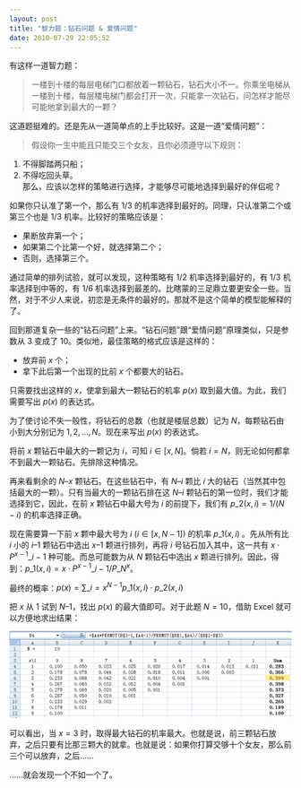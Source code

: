 ```yaml
---
layout: post
title: "智力题：钻石问题 & 爱情问题"
date: 2010-07-29 22:05:52
---
```


有这样一道智力题：

> 一楼到十楼的每层电梯门口都放着一颗钻石，钻石大小不一。你乘坐电梯从一楼到十楼，每层楼电梯门都会打开一次，只能拿一次钻石，问怎样才能尽可能地拿到最大的一颗？

这道题挺难的。还是先从一道简单点的上手比较好。这是一道“爱情问题”：

> 假设你一生中能且只能交三个女友，且你必须遵守以下规则：  
1) 不得脚踏两只船；  
2) 不得吃回头草。  
那么，应该以怎样的策略进行选择，才能够尽可能地选择到最好的伴侣呢？

如果你只认准了第一个，那么有 1/3 的机率选择到最好的。同理，只认准第二个或第三个也是 1/3 机率。比较好的策略应该是：

- 果断放弃第一个；
- 如果第二个比第一个好，就选择第二个；
- 否则，选择第三个。

通过简单的排列试验，就可以发现，这种策略有 1/2 机率选择到最好的，有 1/3 机率选择到中等的，有 1/6 机率选择到最差的。比瞎蒙的三足鼎立要更安全一些。当然，对于不少人来说，初恋是无条件的最好的。那就不是这个简单的模型能解释的了。

回到那道复杂一些的“钻石问题”上来。“钻石问题”跟“爱情问题”原理类似，只是参数从 3 变成了 10。类似地，最佳策略的格式应该是这样的：

- 放弃前 $x$ 个；
- 拿下此后第一个出现的比前 $x$ 个都要大的钻石。

只需要找出这样的 $x$，使拿到最大一颗钻石的机率 $p(x)$ 取到最大值。为此，我们需要写出 $p(x)$ 的表达式。

为了使讨论不失一般性，将钻石的总数（也就是楼层总数）记为 $N$，每颗钻石由小到大分别记为 $1, 2, \ldots, N$。现在来写出 $p(x)$ 的表达式。

将前 $x$ 颗钻石中最大的一颗记为 $i$，可知 $i\in [x,N]$。倘若 $i=N$，则无论如何都拿不到最大一颗钻石。先排除这种情况。

再来看剩余的 $N–x$ 颗钻石。在这些钻石中，有 $N–i$ 颗比 $i$ 大的钻石（当然其中包括最大的一颗）。只有当最大的一颗钻石排在这 $N–i$ 颗钻石的第一位时，我们才能选择到它，因此，在前 $x$ 颗钻石中最大号为 $i$ 的前提下，我们有 $p\_2(x,i) = 1/(N-i)$ 的机率选择正确。

现在需要算一下前 $x$ 颗中最大号为 $i~(i\in [x, N-1])$ 的机率 $p\_1 (x,i)$ 。先从所有比 $i$ 小的 $i–1$ 颗钻石中选出 $x–1$ 颗进行排列，再将 $i$ 号钻石加入其中，这一共有 $x \cdot P^{x-1}\_{i-1}$ 种可能。而总可能数为从 $N$ 颗钻石中选出 $x$ 颗进行排列。因此，得到：$p\_1(x,i) = x \cdot P^{x-1}\_{i-1} / P\_N^x$。

最终的概率：$p(x) = \sum\limits\_{i=x}^{N-1} p\_1(x,i)\cdot p\_2(x,i)$

把 $x$ 从 $1$ 试到 $N–1$，找出 $p(x)$ 的最大值即可。对于此题 $N=10$，借助 Excel 就可以方便地求出结果：

![Diamond Problem](/assets/images/diamond_prob.png)

可以看出，当 $x=3$ 时，取得最大钻石的机率最大。也就是说，前三颗钻石放弃，之后只要有比那三颗大的就拿。也就是说：如果你打算交够十个女友，那么前三个可以放弃，之后……

……就会发现一个不如一个了。
